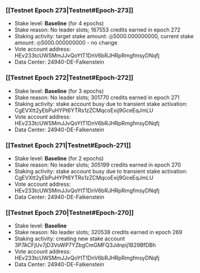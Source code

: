 ### [[Testnet Epoch 273|Testnet#Epoch-273]]
* Stake level: **Baseline** (for 4 epochs)
* Stake reason: No leader slots; 167553 credits earned in epoch 272
* Staking activity: target stake amount: ◎5000.000000000, current stake amount: ◎5000.000000000 - no change
* Vote account address: HEv233tcUWSMmJJvQoYtT1DnV6bRJHRpRmgfmsyDNqfj
* Data Center: 24940-DE-Falkenstein
### [[Testnet Epoch 272|Testnet#Epoch-272]]
* Stake level: **Baseline** (for 3 epochs)
* Stake reason: No leader slots; 301770 credits earned in epoch 271
* Staking activity: stake account busy due to transient stake activation: CgEVXtt2yEbPuHYPt6YTRs1zZCMqcoExij9GceEqJmLU
* Vote account address: HEv233tcUWSMmJJvQoYtT1DnV6bRJHRpRmgfmsyDNqfj
* Data Center: 24940-DE-Falkenstein
### [[Testnet Epoch 271|Testnet#Epoch-271]]
* Stake level: **Baseline** (for 2 epochs)
* Stake reason: No leader slots; 305199 credits earned in epoch 270
* Staking activity: stake account busy due to transient stake activation: CgEVXtt2yEbPuHYPt6YTRs1zZCMqcoExij9GceEqJmLU
* Vote account address: HEv233tcUWSMmJJvQoYtT1DnV6bRJHRpRmgfmsyDNqfj
* Data Center: 24940-DE-Falkenstein
### [[Testnet Epoch 270|Testnet#Epoch-270]]
* Stake level: **Baseline**
* Stake reason: No leader slots; 320538 credits earned in epoch 269
* Staking activity: creating new stake account 3P7ACFjUv7jD3VoWP7YZbgCmGMFQ3Jdnpij1B29BfDBh
* Vote account address: HEv233tcUWSMmJJvQoYtT1DnV6bRJHRpRmgfmsyDNqfj
* Data Center: 24940-DE-Falkenstein